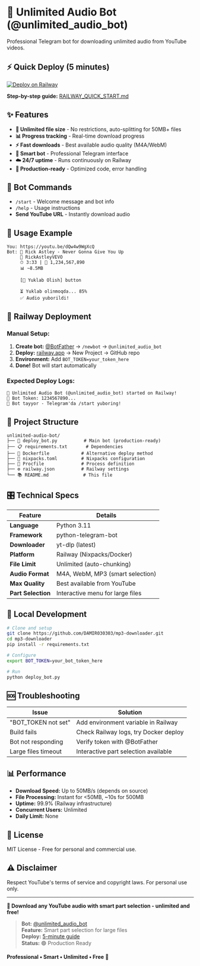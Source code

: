 # 🚀 Unlimited Audio Bot (@unlimited_audio_bot)

Professional Telegram bot for downloading unlimited audio from YouTube videos.

## ⚡ Quick Deploy (5 minutes)

[![Deploy on Railway](https://railway.app/button.svg)](https://railway.app/new/template/unlimited-audio-bot)

**Step-by-step guide:** [RAILWAY_QUICK_START.md](RAILWAY_QUICK_START.md)

## ✨ Features

- **🚀 Unlimited file size** - No restrictions, auto-splitting for 50MB+ files
- **📊 Progress tracking** - Real-time download progress
- **⚡ Fast downloads** - Best available audio quality (M4A/WebM)
- **🤖 Smart bot** - Professional Telegram interface
- **☁️ 24/7 uptime** - Runs continuously on Railway
- **🔧 Production-ready** - Optimized code, error handling

## 🎯 Bot Commands

- `/start` - Welcome message and bot info
- `/help` - Usage instructions
- **Send YouTube URL** - Instantly download audio

## 🎵 Usage Example

```
You: https://youtu.be/dQw4w9WgXcQ
Bot: 🎵 Rick Astley - Never Gonna Give You Up
     👤 RickAstleyVEVO
     ⏱ 3:33 | 👀 1,234,567,890
     📊 ~8.5MB
     
     [🎵 Yuklab Olish] button
     
     ⏳ Yuklab olinmoqda... 85%
     ✅ Audio yuborildi!
```

## 🚂 Railway Deployment

### Manual Setup:
1. **Create bot:** [@BotFather](https://t.me/BotFather) → `/newbot` → `@unlimited_audio_bot`
2. **Deploy:** [railway.app](https://railway.app) → New Project → GitHub repo
3. **Environment:** Add `BOT_TOKEN=your_token_here`
4. **Done!** Bot will start automatically

### Expected Deploy Logs:
```
🚀 Unlimited Audio Bot (@unlimited_audio_bot) started on Railway!
🤖 Bot Token: 1234567890...
📱 Bot tayyor - Telegram'da /start yuboring!
```

## 📁 Project Structure

```
unlimited-audio-bot/
├── 🐍 deploy_bot.py          # Main bot (production-ready)
├── 📋 requirements.txt       # Dependencies
├── 🐳 Dockerfile            # Alternative deploy method
├── 🔧 nixpacks.toml         # Nixpacks configuration
├── 📄 Procfile              # Process definition
├── ⚙️ railway.json          # Railway settings
└── 📚 README.md             # This file
```

## 🎛️ Technical Specs

| Feature | Details |
|---------|---------|
| **Language** | Python 3.11 |
| **Framework** | python-telegram-bot |
| **Downloader** | yt-dlp (latest) |
| **Platform** | Railway (Nixpacks/Docker) |
| **File Limit** | Unlimited (auto-chunking) |
| **Audio Format** | M4A, WebM, MP3 (smart selection) |
| **Max Quality** | Best available from YouTube |
| **Part Selection** | Interactive menu for large files |

## 🔧 Local Development

```bash
# Clone and setup
git clone https://github.com/DAMIR030303/mp3-downloader.git
cd mp3-downloader
pip install -r requirements.txt

# Configure
export BOT_TOKEN=your_bot_token_here

# Run
python deploy_bot.py
```

## 🆘 Troubleshooting

| Issue | Solution |
|-------|----------|
| "BOT_TOKEN not set" | Add environment variable in Railway |
| Build fails | Check Railway logs, try Docker deploy |
| Bot not responding | Verify token with @BotFather |
| Large files timeout | Interactive part selection available |

## 📊 Performance

- **Download Speed:** Up to 50MB/s (depends on source)
- **File Processing:** Instant for <50MB, ~10s for 500MB
- **Uptime:** 99.9% (Railway infrastructure)
- **Concurrent Users:** Unlimited
- **Daily Limit:** None

## 📄 License

MIT License - Free for personal and commercial use.

## ⚠️ Disclaimer

Respect YouTube's terms of service and copyright laws. For personal use only.

---

**🎵 Download any YouTube audio with smart part selection - unlimited and free!**

> **Bot:** [@unlimited_audio_bot](https://t.me/unlimited_audio_bot)  
> **Feature:** Smart part selection for large files  
> **Deploy:** [5-minute guide](RAILWAY_QUICK_START.md)  
> **Status:** 🟢 Production Ready

**Professional • Smart • Unlimited • Free** 🚀